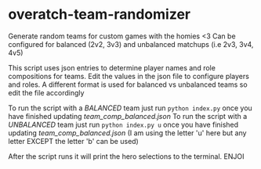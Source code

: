 # overatch-team-randomizer

Generate random teams for custom games with the homies <3 
Can be configured for balanced (2v2, 3v3) and unbalanced matchups (i.e 2v3, 3v4, 4v5)

This script uses json entries to determine player names and role compositions for teams. Edit the values in the json file to configure players and roles. A different format is used for balanced vs unbalanced teams so edit the file accordingly

To run the script with a *BALANCED* team just run `python index.py` once you have finished updating *team_comp_balanced.json*
To run the script with a *UNBALANCED* team just run `python index.py u` once you have finished updating *team_comp_balanced.json* (I am using the letter 'u' here but any letter EXCEPT the letter 'b' can be used)

After the script runs it will print the hero selections to the terminal. ENJOI